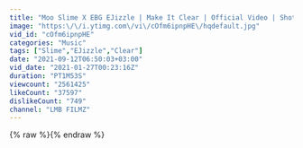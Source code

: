 ```yaml
---
title: "Moo Slime X EBG EJizzle | Make It Clear | Official Video | Shot By. @LMB_FILMZ #ReadyToShoot"
image: "https:\/\/i.ytimg.com\/vi\/cOfm6ipnpHE\/hqdefault.jpg"
vid_id: "cOfm6ipnpHE"
categories: "Music"
tags: ["Slime","EJizzle","Clear"]
date: "2021-09-12T06:50:03+03:00"
vid_date: "2021-01-27T00:23:16Z"
duration: "PT1M53S"
viewcount: "2561425"
likeCount: "37597"
dislikeCount: "749"
channel: "LMB FILMZ"
---
```

{% raw %}{% endraw %}
